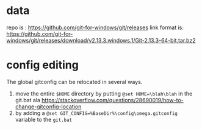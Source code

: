 


# data
repo is       : https://github.com/git-for-windows/git/releases
link format is: https://github.com/git-for-windows/git/releases/download/v2.13.3.windows.1/Git-2.13.3-64-bit.tar.bz2

# config editing
The global gitconfig can be relocated in several ways.

1) move the entire `$HOME` directory by putting `@set HOME=\blah\blah` in the git.bat ala
   https://stackoverflow.com/questions/28690019/how-to-change-gitconfig-location
2) by adding a `@set GIT_CONFIG=%BaseDir%\config\omega.gitconfig` variable to the `git.bat`
